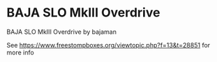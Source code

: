 # BAJA SLO MkIII Overdrive

BAJA SLO MkIII Overdrive by bajaman

See https://www.freestompboxes.org/viewtopic.php?f=13&t=28851 for more info
